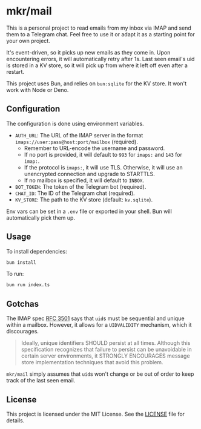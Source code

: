 # mkr/mail

This is a personal project to read emails from my inbox via IMAP and send them to a Telegram chat. Feel free to use it or adapt it as a starting point for your own project.

It's event-driven, so it picks up new emails as they come in. Upon encountering errors, it will automatically retry after 1s. Last seen email's uid is stored in a KV store, so it will pick up from where it left off even after a restart.

This project uses Bun, and relies on `bun:sqlite` for the KV store. It won't work with Node or Deno.

## Configuration

The configuration is done using environment variables.

-   `AUTH_URL`: The URL of the IMAP server in the format `imaps://user:pass@host:port/mailbox` (required).
    -   Remember to URL-encode the username and password.
    -   If no port is provided, it will default to `993` for `imaps:` and `143` for `imap:`.
    -   If the protocol is `imaps:`, it will use TLS. Otherwise, it will use an unencrypted connection and upgrade to STARTTLS.
    -   If no mailbox is specified, it will default to `INBOX`.
-   `BOT_TOKEN`: The token of the Telegram bot (required).
-   `CHAT_ID`: The ID of the Telegram chat (required).
-   `KV_STORE`: The path to the KV store (default: `kv.sqlite`).

Env vars can be set in a `.env` file or exported in your shell. Bun will automatically pick them up.

## Usage

To install dependencies:

```bash
bun install
```

To run:

```bash
bun run index.ts
```

## Gotchas

The IMAP spec [RFC 3501](https://datatracker.ietf.org/doc/html/rfc3501#section-2.3.1.1) says that `uid`s must be sequential and unique within a mailbox. However, it allows for a `UIDVALIDITY` mechanism, which it discourages.

> Ideally, unique identifiers SHOULD persist at all
> times. Although this specification recognizes that failure
> to persist can be unavoidable in certain server
> environments, it STRONGLY ENCOURAGES message store
> implementation techniques that avoid this problem.

`mkr/mail` simply assumes that `uid`s won't change or be out of order to keep track of the last seen email.

## License

This project is licensed under the MIT License. See the [LICENSE](LICENSE) file for details.
